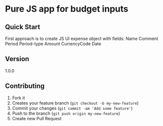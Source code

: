 # Pure JS app for budget inputs

## Quick Start

First approach is to create JS UI expense object with fields:
Name
Comment
Period
Period-type
Amount
CurrencyCode
Date

## Version

1.0.0

## Contributing

1. Fork it
2. Creates your feature branch (`git checkout -b my-new-feature`)
3. Commit your changes (`git commit -am 'Add some feature'`)
4. Push to the branch (`git push origin my-new-feature`)
5. Create new Pull Request